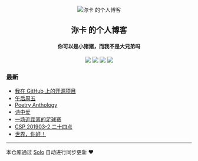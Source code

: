 <p align="center"><img alt="沵卡 的个人博客" src="https://static.b3log.org/images/brand/solo-32.png"></p><h2 align="center">
沵卡 的个人博客
</h2>

<h4 align="center">你可以是小猪猪，而我不是大兄弟吗</h4>
<p align="center"><a title="沵卡 的个人博客" target="_blank" href="https://github.com/Darren-wpc/solo-blog"><img src="https://img.shields.io/github/last-commit/Darren-wpc/solo-blog.svg?style=flat-square&color=FF9900"></a>
<a title="GitHub repo size in bytes" target="_blank" href="https://github.com/Darren-wpc/solo-blog"><img src="https://img.shields.io/github/repo-size/Darren-wpc/solo-blog.svg?style=flat-square"></a>
<a title="Solo Version" target="_blank" href="https://github.com/b3log/solo/releases"><img src="https://img.shields.io/badge/solo-3.6.5-f1e05a.svg?style=flat-square&color=blueviolet"></a>
<a title="Hits" target="_blank" href="https://github.com/b3log/hits"><img src="https://hits.b3log.org/Darren-wpc/solo-blog.svg"></a></p>

### 最新

* [我在 GitHub 上的开源项目](http://www.wpc1923.cn/my-github-repos)
* [午后周五](http://www.wpc1923.cn/articles/2019/10/29/1572362711049.html)
* [Poetry Anthology](http://www.wpc1923.cn/articles/2019/10/29/1572325412052.html)
* [诗中爱](http://www.wpc1923.cn/articles/2019/10/29/1572306215878.html)
* [一场近距离的足球赛](http://www.wpc1923.cn/articles/2019/10/24/1571846510557.html)
* [CSP 201903-2 二十四点](http://www.wpc1923.cn/articles/2019/10/23/1571789514068.html)
* [世界，你好！](http://www.wpc1923.cn/hello-solo)



---

本仓库通过 [Solo](https://github.com/b3log/solo) 自动进行同步更新 ❤️ 